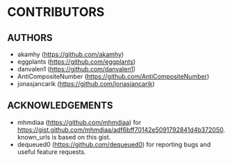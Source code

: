 # CONTRIBUTORS

## AUTHORS

- akamhy (<https://github.com/akamhy>)
- eggplants (<https://github.com/eggplants>)
- danvalen1 (<https://github.com/danvalen1>)
- AntiCompositeNumber (<https://github.com/AntiCompositeNumber>)
- jonasjancarik (<https://github.com/jonasjancarik>)

## ACKNOWLEDGEMENTS

- mhmdiaa (<https://github.com/mhmdiaa>) for <https://gist.github.com/mhmdiaa/adf6bff70142e5091792841d4b372050>. known_urls is based on this gist.
- dequeued0 (<https://github.com/dequeued0>) for reporting bugs and useful feature requests.

